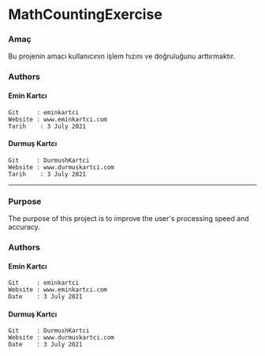 # MathCountingExercise
### Amaç
Bu projenin amacı kullanıcının işlem hızını ve doğruluğunu arttırmaktır.
### Authors
#### Emin Kartcı
```
Git     : eminkartci
Website : www.eminkartci.com
Tarih    : 3 July 2021
```
#### Durmuş Kartcı
```
Git     : DurmushKartci
Website : www.durmuskartci.com
Tarih    : 3 July 2021
```
<hr>

### Purpose
The purpose of this project is to improve the user's processing speed and accuracy.
### Authors
#### Emin Kartcı
```
Git     : eminkartci
Website : www.eminkartci.com
Date    : 3 July 2021
```
#### Durmuş Kartcı
```
Git     : DurmushKartci
Website : www.durmuskartci.com
Date    : 3 July 2021
```
